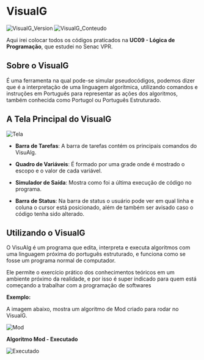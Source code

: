 # VisualG
![VisualG_Version](https://img.shields.io/badge/VisualG-3.0-red.svg)
![VisualG_Conteudo](https://img.shields.io/badge/L%C3%B3gica-de%20Programa%C3%A7%C3%A3o-blue.svg)

Aqui irei colocar todos os códigos praticados na **UC09 - Lógica de Programação**, que estudei no Senac VPR.

## Sobre o VisualG
É uma ferramenta na qual pode-se simular pseudocódigos, podemos dizer que é a interpretação de uma linguagem algorítmica, utilizando comandos e instruções em Português para representar as ações dos algoritmos, também conhecida como Portugol ou Português Estruturado.

## A Tela Principal do VisualG 
![Tela](https://user-images.githubusercontent.com/52283797/61194670-60750680-a699-11e9-8af9-56878d3830ef.jpg)

* **Barra de Tarefas**: A barra de tarefas contém os principais comandos do VisuAlg.

* **Quadro de Variáveis**: É formado por uma grade onde é mostrado o escopo e o valor de cada variável.

* **Simulador de Saída**: Mostra como foi a última execução de código no programa.

* **Barra de Status**: Na barra de status o usuário pode ver em qual linha e coluna o cursor está posicionado, além de também ser avisado caso o código tenha sido alterado.

## Utilizando o VisualG
O VisuAlg é um programa que edita, interpreta e executa algoritmos com uma linguagem próxima do português estruturado, e funciona como se fosse um programa normal de computador.

Ele permite o exercício prático dos conhecimentos teóricos em um ambiente próximo da realidade, e por isso é super indicado para quem está começando a trabalhar com a programação de softwares

**Exemplo:**

A imagem abaixo, mostra um algoritmo de Mod criado para rodar no VisualG.

![Mod](https://user-images.githubusercontent.com/52283797/61196186-345e8300-a6a3-11e9-8255-14de015a73ff.jpg)

**Algoritmo Mod - Executado** 

![Executado](https://user-images.githubusercontent.com/52283797/61196291-e8600e00-a6a3-11e9-8bae-1fd8006ca2b2.jpg)